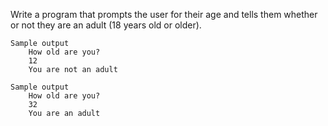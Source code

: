 Write a program that prompts the user for their age and tells them whether or not they are an adult (18 years old or older).

    Sample output
        How old are you?
        12
        You are not an adult

    Sample output
        How old are you?
        32
        You are an adult